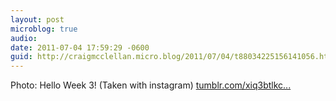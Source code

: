 ```yaml
---
layout: post
microblog: true
audio: 
date: 2011-07-04 17:59:29 -0600
guid: http://craigmcclellan.micro.blog/2011/07/04/t88034225156141056.html
---
```

Photo: Hello Week 3! (Taken with instagram) [tumblr.com/xiq3btlkc...](http://tumblr.com/xiq3btlkcd)
